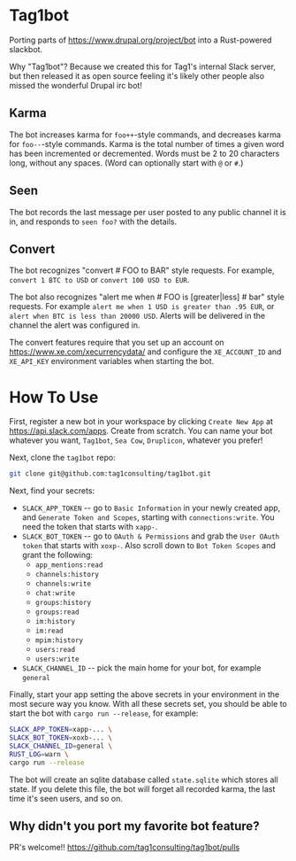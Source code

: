 # Tag1bot

Porting parts of https://www.drupal.org/project/bot into a Rust-powered slackbot.

Why "Tag1bot"? Because we created this for Tag1's internal Slack server, but then released it as open source feeling it's likely other people also missed the wonderful Drupal irc bot!

## Karma

The bot increases karma for `foo++`-style commands, and decreases karma for `foo--`-style commands. Karma is the total number of times a given word has been incremented or decremented. Words must be 2 to 20 characters long, without any spaces. (Word can optionally start with `@` or `#`.)

## Seen

The bot records the last message per user posted to any public channel it is in, and responds to `seen foo?` with the details.

## Convert

The bot recognizes "convert # FOO to BAR" style requests. For example, `convert 1 BTC to USD` or `convert 100 USD to EUR`.

The bot also recognizes "alert me when # FOO is [greater|less] # bar" style requests. For example `alert me when 1 USD is greater than .95 EUR`, or `alert when BTC is less than 20000 USD`. Alerts will be delivered in the channel the alert was configured in.

The convert features require that you set up an account on https://www.xe.com/xecurrencydata/ and configure the `XE_ACCOUNT_ID` and `XE_API_KEY` environment variables when starting the bot.

# How To Use

First, register a new bot in your workspace by clicking `Create New App` at https://api.slack.com/apps. Create from scratch. You can name your bot whatever you want, `Tag1bot`, `Sea Cow`, `Druplicon`, whatever you prefer!

Next, clone the `tag1bot` repo:
```bash
git clone git@github.com:tag1consulting/tag1bot.git
```

Next, find your secrets:

 - `SLACK_APP_TOKEN` -- go to `Basic Information` in your newly created app, and `Generate Token and Scopes`, starting with `connections:write`. You need the token that starts with `xapp-`.
 - `SLACK_BOT_TOKEN` -- go to `OAuth & Permissions` and grab the `User OAuth token` that starts with `xoxp-`. Also scroll down to `Bot Token Scopes` and grant the following:
   - `app_mentions:read`
   - `channels:history`
   - `channels:write`
   - `chat:write`
   - `groups:history`
   - `groups:read`
   - `im:history`
   - `im:read`
   - `mpim:history`
   - `users:read`
   - `users:write`
- `SLACK_CHANNEL_ID` -- pick the main home for your bot, for example `general`

Finally, start your app setting the above secrets in your environment in the most secure way you know. With all these secrets set, you should be able to start the bot with `cargo run --release`, for example:

```bash
SLACK_APP_TOKEN=xapp-... \
SLACK_BOT_TOKEN=xoxb-... \
SLACK_CHANNEL_ID=general \
RUST_LOG=warn \
cargo run --release
```

The bot will create an sqlite database called `state.sqlite` which stores all state. If you delete this file, the bot will forget all recorded karma, the last time it's seen users, and so on.

## Why didn't you port my favorite bot feature?

PR's welcome!! https://github.com/tag1consulting/tag1bot/pulls